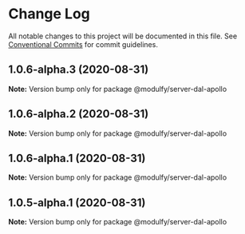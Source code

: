 # Change Log

All notable changes to this project will be documented in this file.
See [Conventional Commits](https://conventionalcommits.org) for commit guidelines.

## 1.0.6-alpha.3 (2020-08-31)

**Note:** Version bump only for package @modulfy/server-dal-apollo





## 1.0.6-alpha.2 (2020-08-31)

**Note:** Version bump only for package @modulfy/server-dal-apollo





## 1.0.6-alpha.1 (2020-08-31)

**Note:** Version bump only for package @modulfy/server-dal-apollo





## 1.0.5-alpha.1 (2020-08-31)

**Note:** Version bump only for package @modulfy/server-dal-apollo
